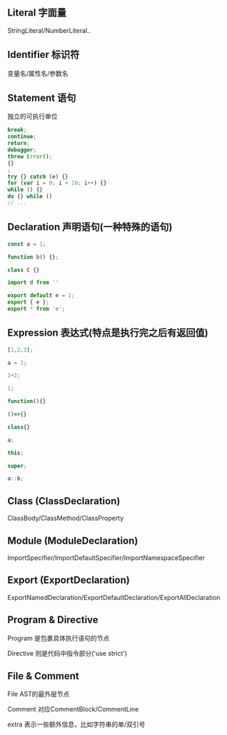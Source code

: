 ## Literal 字面量

StringLiteral/NumberLiteral..

## Identifier 标识符

变量名/属性名/参数名

## Statement 语句

独立的可执行单位

```javascript
break;
continue;
return;
debugger;
throw Error();
{}
;
try {} catch (e) {}
for (var i = 0; i < 10; i++) {}
while () {}
do {} while ()
// ...
```

## Declaration 声明语句(一种特殊的语句)

```javascript
const a = 1;

function b() {};

class C {}

import d from ''

export default e = 1;
export { e };
export * from 'e';
```

## Expression 表达式(特点是执行完之后有返回值)

```javascript
[1,2,3];

a = 1;

1+2;

1;

function(){}

()=>{}

class{}

a;

this;

super;

a::b;
```

## Class (ClassDeclaration)

ClassBody/ClassMethod/ClassProperty

## Module (ModuleDeclaration)

ImportSpecifier/ImportDefaultSpecifier/ImportNamespaceSpecifier

## Export (ExportDeclaration)

ExportNamedDeclaration/ExportDefaultDeclaration/ExportAllDeclaration

## Program & Directive

Program 是包裹具体执行语句的节点

Directive 则是代码中指令部分('use strict')

## File & Comment

File AST的最外层节点

Comment 对应CommentBlock/CommentLine

extra 表示一些额外信息，比如字符串的单/双引号




